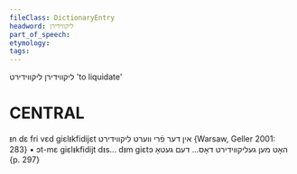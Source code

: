 ```yaml
---
fileClass: DictionaryEntry
headword: ליקווידירן
part_of_speech: 
etymology: 
tags: 
---
```

ליקווידירן
ליקווידירט
'to liquidate'

CENTRAL
========

ᵻn dɛ fri vɛd giɛlᵻkfidijɛt אין דער פֿרי ווערט ליקווידירט {Warsaw, Geller 2001: 283}
	•	ɔt-mɛ giɛlᵻkfidijt dᵻs... dᵻm giɛtɔ האָט מען געליקווידירט דאָס... דעם געטאָ {p. 297}
